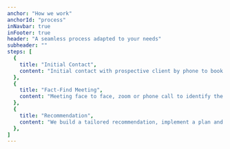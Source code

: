 ```yaml
---
anchor: "How we work"
anchorId: "process"
inNavbar: true
inFooter: true
header: "A seamless process adapted to your needs"
subheader: ""
steps: [
  {
    title: "Initial Contact",
    content: "Initial contact with prospective client by phone to book the introduction/discovery/fact-find meeting.",
  },
  {
    title: "Fact-Find Meeting",
    content: "Meeting face to face, zoom or phone call to identify the clients goals and needs by discussing their entire family financial situation.",
  },
  {
    title: "Recommendation",
    content: "We build a tailored recommendation, implement a plan and complete applications for proposed insurance and investment accounts).",
  },
]
---
```

